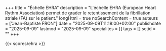 +++
title = "Échelle EHRA"
description = "L'échelle EHRA (European Heart Rythm Association) permet de grader le retentissement de la fibrillation atriale (FA) sur le patient."
longHtml = true
noSearchContent = true
auteurs = ["Jean-Baptiste FRON"]
date = "2025-09-09T11:18:00+02:00"
publishdate = "2025-09-09"
lastmod = "2025-09-09"
specialites = []
tags = []
sctid = ""
+++

{{< scores/ehra >}}
